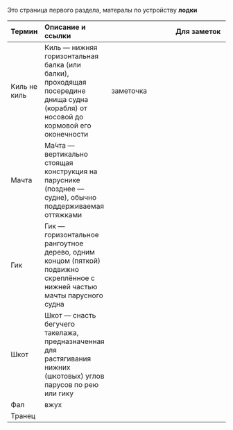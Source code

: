 Это страница первого раздела, матералы по устройству **лодки**

| Термин       | Описание и ссылки                                                                                                                  | <div style="width:400px">Для заметок</div> |
| ------------ | :--------------------------------------------------------------------------------------------------------------------------------- | ------------------------------------------ |
| Киль не киль | Киль — нижняя горизонтальная балка (или балки), проходящая посередине днища судна (корабля) от носовой до кормовой его оконечности | заметочка                                  |
| Мачта        | Ма́чта — вертикально стоящая конструкция на паруснике (позднее — судне), обычно поддерживаемая оттяжками                           |                                            |
| Гик          | Гик — горизонтальное рангоутное дерево, одним концом (пяткой) подвижно скреплённое с нижней частью мачты парусного судна           |                                            |
| Шкот         | Шкот — снасть бегучего такелажа, предназначенная для растягивания нижних (шкотовых) углов парусов по рею или гику                  |                                            |
| Фал          | вжух                                                                                                                               |                                            |
| Транец       |                                                                                                                                    |                                            |
